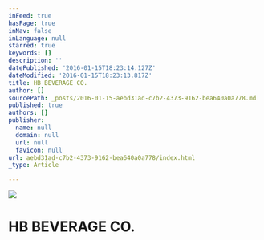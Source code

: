 ```yaml
---
inFeed: true
hasPage: true
inNav: false
inLanguage: null
starred: true
keywords: []
description: ''
datePublished: '2016-01-15T18:23:14.127Z'
dateModified: '2016-01-15T18:23:13.817Z'
title: HB BEVERAGE CO.
author: []
sourcePath: _posts/2016-01-15-aebd31ad-c7b2-4373-9162-bea640a0a778.md
published: true
authors: []
publisher:
  name: null
  domain: null
  url: null
  favicon: null
url: aebd31ad-c7b2-4373-9162-bea640a0a778/index.html
_type: Article

---
```

![](https://the-grid-user-content.s3-us-west-2.amazonaws.com/5ef8bcca-ec1c-40ed-9edb-d0b295c0410a.jpg)

# HB BEVERAGE CO.